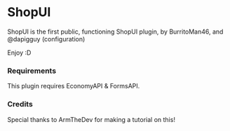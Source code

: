 # ShopUI
ShopUI is the first public, functioning ShopUI plugin, by BurritoMan46, and @dapigguy (configuration)

Enjoy :D

### Requirements
This plugin requires EconomyAPI & FormsAPI.

### Credits
Special thanks to ArmTheDev for making a tutorial on this!
